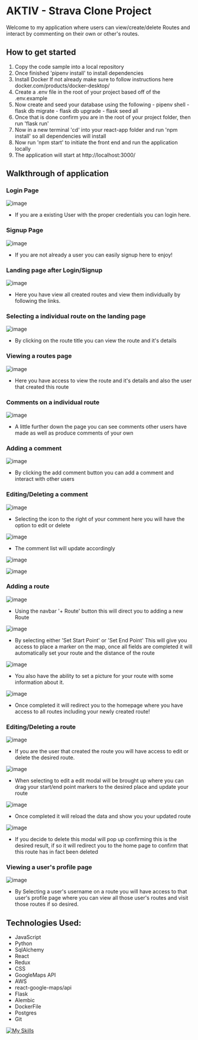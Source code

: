 # AKTIV - Strava Clone Project

Welcome to my application where users can view/create/delete Routes and interact by commenting on their own or other's routes.

## How to get started
  1. Copy the code sample into a local repository
  2. Once finished 'pipenv install' to install dependencies
  3. Install Docker If not already make sure to follow instructions here docker.com/products/docker-desktop/
  4. Create a .env file in the root of your project based off of the .env.example
  5. Now create and seed your database using the following
    - pipenv shell
    - flask db migrate
    - flask db upgrade
    - flask seed all
  6. Once that is done confirm you are in the root of your project folder, then run 'flask run'
  7. Now in a new terminal 'cd' into your react-app folder and run 'npm install' so all dependencies will install
  8. Now run 'npm start' to initiate the front end and run the application locally
  9. The application will start at http://localhost:3000/

## Walkthrough of application

### Login Page

![image](https://user-images.githubusercontent.com/93111660/206751136-457ed00c-e913-433d-87c1-7fa503d4963f.png)
- If you are a existing User with the proper credentials you can login here.

### Signup Page

![image](https://user-images.githubusercontent.com/93111660/206635919-c9aaff96-8475-4008-b5ad-565bf695adb9.png)
- If you are not already a user you can easily signup here to enjoy!

### Landing page after Login/Signup

![image](https://user-images.githubusercontent.com/93111660/206636167-527007ca-312b-4221-9f41-cb3e70ab5752.png)
- Here you have view all created routes and view them individually by following the links.

### Selecting a individual route on the landing page

![image](https://user-images.githubusercontent.com/93111660/206751883-43a8c86a-0cbb-49e2-b16d-d6fe3348a44a.png)
- By clicking on the route title you can view the route and it's details

### Viewing a routes page

![image](https://user-images.githubusercontent.com/93111660/206752052-89b31ac5-7e5e-4b25-8a03-c428b6a91e06.png)
- Here you have access to view the route and it's details and also the user that created this route

### Comments on a individual route

![image](https://user-images.githubusercontent.com/93111660/206752229-cbcdae0e-62bd-4cdb-9bea-71452009b496.png)
- A little further down the page you can see comments other users have made as well as produce comments of your own


### Adding a comment

![image](https://user-images.githubusercontent.com/93111660/206752484-01a26160-83c4-4642-81dd-7edc7c14db4b.png)
- By clicking the add comment button you can add a comment and interact with other users

### Editing/Deleting a comment

![image](https://user-images.githubusercontent.com/93111660/206752606-875c7a93-828b-40d8-bad9-185890fd467b.png)
- Selecting the icon to the right of your comment here you will have the option to edit or delete

![image](https://user-images.githubusercontent.com/93111660/206752711-99d90386-3452-43de-ba8a-0267ab1b89b7.png)
- The comment list will update accordingly

![image](https://user-images.githubusercontent.com/93111660/206752786-fe2eea8f-8cb5-4f68-aaa5-b7d836b4a16e.png)

![image](https://user-images.githubusercontent.com/93111660/206752825-9067311a-790b-40e0-b406-dc190cb81bf9.png)


### Adding a route

![image](https://user-images.githubusercontent.com/93111660/206752908-d29d6384-87dd-4d04-b89f-836bfc8fc005.png)
- Using the navbar '+ Route' button this will direct you to adding a new Route


![image](https://user-images.githubusercontent.com/93111660/206753062-6c552431-8de5-4a96-b788-43c215da3aba.png)
- By selecting either 'Set Start Point' or 'Set End Point' This will give you access to place a marker on the map, once all fields are completed it will automatically set your route and the distance of the route

![image](https://user-images.githubusercontent.com/93111660/206753424-cee1d43e-d97c-47cd-8f9a-4f44b4ecc04b.png)
- You also have the ability to set a picture for your route with some information about it.

![image](https://user-images.githubusercontent.com/93111660/206753615-c1ffb5de-74b8-4d87-ad0a-2bc2bd71f844.png)
- Once completed it will redirect you to the homepage where you have access to all routes including your newly created route!

### Editing/Deleting a route

![image](https://user-images.githubusercontent.com/93111660/206753764-431179db-c433-40cc-adb7-f01016e9fe07.png)
- If you are the user that created the route you will have access to edit or delete the desired route.

![image](https://user-images.githubusercontent.com/93111660/206753923-673f8629-e5ae-4e2e-909f-1d3d92153e25.png)
- When selecting to edit a edit modal will be brought up where you can drag your start/end point markers to the desired place and update your route

![image](https://user-images.githubusercontent.com/93111660/206754176-d325716a-3bc0-4c8a-94b0-62e07a7c26c8.png)
- Once completed it will reload the data and show you your updated route

![image](https://user-images.githubusercontent.com/93111660/206754291-a5d915c8-e784-48f5-80d1-165385788791.png)
- If you decide to delete this modal will pop up confirming this is the desired result, if so it will redirect you to the home page to confirm that this route has in fact been deleted

### Viewing a user's profile page

![image](https://user-images.githubusercontent.com/93111660/206754988-e3bdd9bf-c220-47cd-b686-b469fbd184a8.png)
- By Selecting a user's username on a route you will have access to that user's profile page where you can view all those user's routes and visit those routes if so desired.


## Technologies Used:
- JavaScript
- Python
- SqlAlchemy
- React
- Redux
- CSS
- GoogleMaps API
- AWS
- react-google-maps/api
- Flask
- Alembic
- DockerFile
- Postgres
- Git

[![My Skills](https://skills.thijs.gg/icons?i=js,html,css,docker,postgres,nodejs,py,react,git)](https://skills.thijs.gg)
